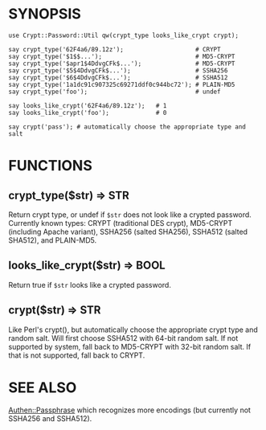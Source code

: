 # SYNOPSIS

    use Crypt::Password::Util qw(crypt_type looks_like_crypt crypt);

    say crypt_type('62F4a6/89.12z');                    # CRYPT
    say crypt_type('$1$$...');                          # MD5-CRYPT
    say crypt_type('$apr1$4DdvgCFk$...');               # MD5-CRYPT
    say crypt_type('$5$4DdvgCFk$...');                  # SSHA256
    say crypt_type('$6$4DdvgCFk$...');                  # SSHA512
    say crypt_type('1a1dc91c907325c69271ddf0c944bc72'); # PLAIN-MD5
    say crypt_type('foo');                              # undef

    say looks_like_crypt('62F4a6/89.12z');   # 1
    say looks_like_crypt('foo');             # 0

    say crypt('pass'); # automatically choose the appropriate type and salt

# FUNCTIONS

## crypt\_type($str) => STR

Return crypt type, or undef if `$str` does not look like a crypted password.
Currently known types: CRYPT (traditional DES crypt), MD5-CRYPT (including
Apache variant), SSHA256 (salted SHA256), SSHA512 (salted SHA512), and
PLAIN-MD5.

## looks\_like\_crypt($str) => BOOL

Return true if `$str` looks like a crypted password.

## crypt($str) => STR

Like Perl's crypt(), but automatically choose the appropriate crypt type and
random salt. Will first choose SSHA512 with 64-bit random salt. If not supported
by system, fall back to MD5-CRYPT with 32-bit random salt. If that is not
supported, fall back to CRYPT.

# SEE ALSO

[Authen::Passphrase](https://metacpan.org/pod/Authen::Passphrase) which recognizes more encodings (but currently not SSHA256
and SSHA512).

